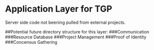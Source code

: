 # Application Layer for TGP

Server side code not beening pulled from external projects. 

##Potential future directory structure for this layer:
###Communication
###Resource Database
###Project Management
###Proof of Identity
###Concensus Gathering
